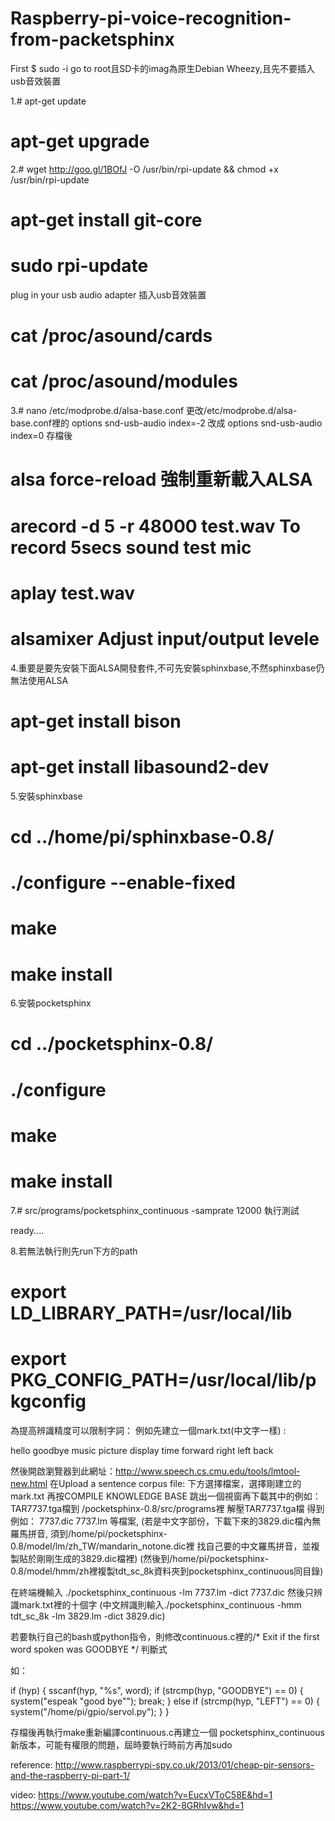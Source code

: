 # Raspberry-pi-voice-recognition-from-packetsphinx
First $ sudo -i    go to root且SD卡的imag為原生Debian Wheezy,且先不要插入usb音效裝置

1.# apt-get update
  # apt-get upgrade
2.# wget http://goo.gl/1BOfJ -O /usr/bin/rpi-update && chmod +x /usr/bin/rpi-update
  # apt-get install git-core
  # sudo rpi-update
  plug in your usb audio adapter 插入usb音效裝置
  # cat /proc/asound/cards
  # cat /proc/asound/modules
  
3.# nano /etc/modprobe.d/alsa-base.conf
    更改/etc/modprobe.d/alsa-base.conf裡的 
    options snd-usb-audio index=-2 改成 options snd-usb-audio index=0
    存檔後
  # alsa force-reload 強制重新載入ALSA
  # arecord -d 5 -r 48000 test.wav   To record 5secs sound test mic
  # aplay test.wav
  # alsamixer   Adjust input/output levele 
4.重要是要先安裝下面ALSA開發套件,不可先安裝sphinxbase,不然sphinxbase仍無法使用ALSA
  # apt-get install bison
  # apt-get install libasound2-dev
5.安裝sphinxbase
  # cd ../home/pi/sphinxbase-0.8/ 
  # ./configure --enable-fixed
  # make
  # make install
  
6.安裝pocketsphinx
  # cd ../pocketsphinx-0.8/
  # ./configure
  # make
  # make install
7.# src/programs/pocketsphinx_continuous -samprate 12000  執行測試

ready....
 

8.若無法執行則先run下方的path
# export LD_LIBRARY_PATH=/usr/local/lib
# export PKG_CONFIG_PATH=/usr/local/lib/pkgconfig

為提高辨識精度可以限制字詞：
例如先建立一個mark.txt(中文字一樣) :

hello
goodbye
music
picture
display
time
forward
right
left
back


然後開啟瀏覽器到此網址：http://www.speech.cs.cmu.edu/tools/lmtool-new.html
在Upload a sentence corpus file: 下方選擇檔案，選擇剛建立的mark.txt
再按COMPILE KNOWLEDGE BASE 跳出一個視窗再下載其中的例如：TAR7737.tga檔到 /pocketsphinx-0.8/src/programs裡
解壓TAR7737.tga檔 得到 例如： 7737.dic 7737.lm 等檔案,
(若是中文字部份，下載下來的3829.dic檔內無羅馬拼音,
須到/home/pi/pocketsphinx-0.8/model/lm/zh_TW/mandarin_notone.dic裡
找自己要的中文羅馬拼音，並複製貼於剛剛生成的3829.dic檔裡)
(然後到/home/pi/pocketsphinx-0.8/model/hmm/zh裡複製tdt_sc_8k資料夾到pocketsphinx_continuous同目錄)


在終端機輸入
./pocketsphinx_continuous -lm 7737.lm -dict 7737.dic
然後只辨識mark.txt裡的十個字
(中文辨識則輸入./pocketsphinx_continuous -hmm tdt_sc_8k -lm 3829.lm -dict 3829.dic)

若要執行自己的bash或python指令，則修改continuous.c裡的/* Exit if the first word spoken was GOODBYE */ 判斷式

如：

   if (hyp) {
            sscanf(hyp, "%s", word);
            if (strcmp(hyp, "GOODBYE") == 0)
               {
                system("espeak \"good bye\"");
                break;
               }
            else if (strcmp(hyp, "LEFT") == 0)
               {
                system("/home/pi/gpio/servol.py");
               }
            }

存檔後再執行make重新編譯continuous.c再建立一個 pocketsphinx_continuous新版本，可能有權限的問題，屆時要執行時前方再加sudo

reference: 
           http://www.raspberrypi-spy.co.uk/2013/01/cheap-pir-sensors-and-the-raspberry-pi-part-1/

video: 
           https://www.youtube.com/watch?v=EucxVToC58E&hd=1
           https://www.youtube.com/watch?v=2K2-8GRhIvw&hd=1


